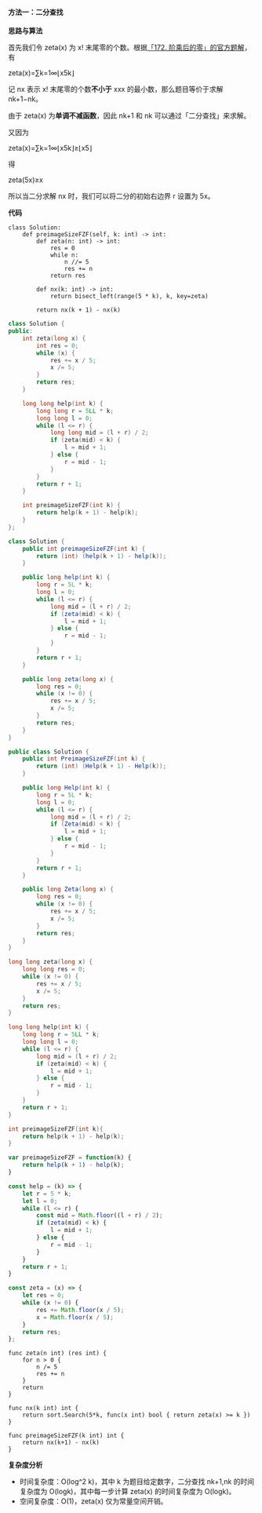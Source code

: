 #### 方法一：二分查找

**思路与算法**

首先我们令 zeta(x) 为 x! 末尾零的个数。根据[「172. 阶乘后的零」的官方题解](https://leetcode.cn/problems/factorial-trailing-zeroes/solution/jie-cheng-hou-de-ling-by-leetcode-soluti-1egk/)，有

zeta(x)\=∑k\=1∞⌊x5k⌋

记 nx 表示 x! 末尾零的个数**不小于** xxx 的最小数，那么题目等价于求解 nk+1−nk。

由于 zeta(x) 为**单调不减函数**，因此 nk+1 和 nk 可以通过「二分查找」来求解。

又因为

zeta(x)\=∑k\=1∞⌊x5k⌋≥⌊x5⌋

得

zeta(5x)≥x

所以当二分求解 nx 时，我们可以将二分的初始右边界 r 设置为 5x。

**代码**

```Python3
class Solution:
    def preimageSizeFZF(self, k: int) -> int:
        def zeta(n: int) -> int:
            res = 0
            while n:
                n //= 5
                res += n
            return res

        def nx(k: int) -> int:
            return bisect_left(range(5 * k), k, key=zeta)

        return nx(k + 1) - nx(k)

```

```C++
class Solution {
public:
    int zeta(long x) {
        int res = 0;
        while (x) {
            res += x / 5;
            x /= 5;
        }
        return res;
    }

    long long help(int k) {
        long long r = 5LL * k;
        long long l = 0;
        while (l <= r) {
            long long mid = (l + r) / 2;
            if (zeta(mid) < k) {
                l = mid + 1;
            } else {
                r = mid - 1;
            }
        }
        return r + 1;
    }

    int preimageSizeFZF(int k) {
        return help(k + 1) - help(k);
    }
};

```

```Java
class Solution {
    public int preimageSizeFZF(int k) {
        return (int) (help(k + 1) - help(k));
    }

    public long help(int k) {
        long r = 5L * k;
        long l = 0;
        while (l <= r) {
            long mid = (l + r) / 2;
            if (zeta(mid) < k) {
                l = mid + 1;
            } else {
                r = mid - 1;
            }
        }
        return r + 1;
    }

    public long zeta(long x) {
        long res = 0;
        while (x != 0) {
            res += x / 5;
            x /= 5;
        }
        return res;
    }
}

```

```C#
public class Solution {
    public int PreimageSizeFZF(int k) {
        return (int) (Help(k + 1) - Help(k));
    }

    public long Help(int k) {
        long r = 5L * k;
        long l = 0;
        while (l <= r) {
            long mid = (l + r) / 2;
            if (Zeta(mid) < k) {
                l = mid + 1;
            } else {
                r = mid - 1;
            }
        }
        return r + 1;
    }

    public long Zeta(long x) {
        long res = 0;
        while (x != 0) {
            res += x / 5;
            x /= 5;
        }
        return res;
    }
}

```

```C
long long zeta(long x) {
    long long res = 0;
    while (x != 0) {
        res += x / 5;
        x /= 5;
    }
    return res;
}

long long help(int k) {
    long long r = 5LL * k;
    long long l = 0;
    while (l <= r) {
        long mid = (l + r) / 2;
        if (zeta(mid) < k) {
            l = mid + 1;
        } else {
            r = mid - 1;
        }
    }
    return r + 1;
}

int preimageSizeFZF(int k){
    return help(k + 1) - help(k);
}

```

```JavaScript
var preimageSizeFZF = function(k) {
    return help(k + 1) - help(k);
}

const help = (k) => {
    let r = 5 * k;
    let l = 0;
    while (l <= r) {
        const mid = Math.floor((l + r) / 2);
        if (zeta(mid) < k) {
            l = mid + 1;
        } else {
            r = mid - 1;
        }
    }
    return r + 1;
}

const zeta = (x) => {
    let res = 0;
    while (x != 0) {
        res += Math.floor(x / 5);
        x = Math.floor(x / 5);
    }
    return res;
};

```

```Golang
func zeta(n int) (res int) {
    for n > 0 {
        n /= 5
        res += n
    }
    return
}

func nx(k int) int {
    return sort.Search(5*k, func(x int) bool { return zeta(x) >= k })
}

func preimageSizeFZF(k int) int {
    return nx(k+1) - nx(k)
}

```

**复杂度分析**

-   时间复杂度：O(log^2 k)，其中 k 为题目给定数字，二分查找 nk+1,nk 的时间复杂度为 O(log⁡k)，其中每一步计算 zeta(x) 的时间复杂度为 O(log⁡k)。
-   空间复杂度：O(1)，zeta(x) 仅为常量空间开销。
